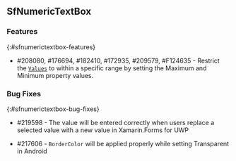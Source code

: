 ## SfNumericTextBox

### Features
{:#sfnumerictextbox-features}

* \#208080, \#176694, \#182410, \#172935, \#209579, \#F124635 - Restrict the [`Values`](https://help.syncfusion.com/cr/xamarin/Syncfusion.SfNumericTextBox.XForms~Syncfusion.SfNumericTextBox.XForms.SfNumericTextBox~Value.html) to within a specific range by setting the Maximum and Minimum property values.

### Bug Fixes
{:#sfnumerictextbox-bug-fixes}

* \#219598 - The value will be entered correctly when users replace a selected value with a new value in Xamarin.Forms for UWP

* \#217606 - `BorderColor` will be applied properly while setting Transparent in Android